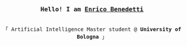 <h3 align="center"><samp>Hello! I am <b><a rel="nofollow noopener noreferrer" target="_blank" href="https://kevincui.dev">Enrico Benedetti</a></b></samp></h3>
<p align="center"><br>
  <samp>
    「 Artificial Intelligence Master student @ <b>University of Bologna</b> 」<br>
  </samp>
</p>
